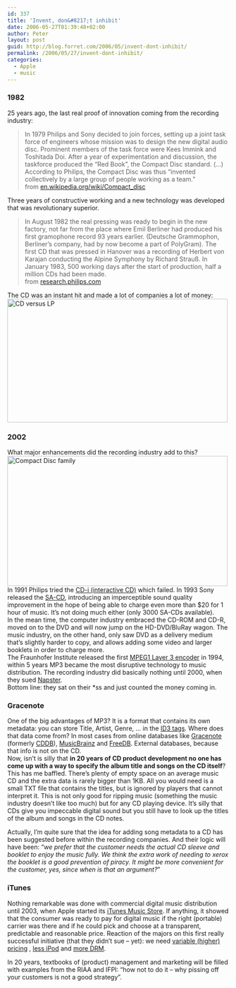 ```yaml
---
id: 337
title: 'Invent, don&#8217;t inhibit'
date: 2006-05-27T01:39:48+02:00
author: Peter
layout: post
guid: http://blog.forret.com/2006/05/invent-dont-inhibit/
permalink: /2006/05/27/invent-dont-inhibit/
categories:
  - Apple
  - music
---
```

### 1982

25 years ago, the last real proof of innovation coming from the recording industry:

> In 1979 Philips and Sony decided to join forces, setting up a joint task force of engineers whose mission was to design the new digital audio disc. Prominent members of the task force were Kees Immink and Toshitada Doi. After a year of experimentation and discussion, the taskforce produced the &#8220;Red Book&#8221;, the Compact Disc standard. (&#8230;)  
> According to Philips, the Compact Disc was thus &#8220;invented collectively by a large group of people working as a team.&#8221;  
> from [en.wikipedia.org/wiki/Compact_disc](http://en.wikipedia.org/wiki/Compact_disc)

Three years of constructive working and a new technology was developed that was revolutionary superior.

> In August 1982 the real pressing was ready to begin in the new factory, not far from the place where Emil Berliner had produced his first gramophone record 93 years earlier. (Deutsche Grammophon, Berliner’s company, had by now become a part of PolyGram). The first CD that was pressed in Hanover was a recording of Herbert von Karajan conducting the Alpine Symphony by Richard Strauß. In January 1983, 500 working days after the start of production, half a million CDs had been made.  
> from [research.philips.com](http://www.research.philips.com/newscenter/dossier/optrec/firstcds.html)

The CD was an instant hit and made a lot of companies a lot of money:  
[<img  src="http://static.flickr.com/51/153827169_7272ebf7c3.jpg" width="500" height="280" alt="CD versus LP" />](http://www.flickr.com/photos/pforret/153827169/ "Photo Sharing")  
<!--more-->

### 2002

What major enhancements did the recording industry add to this?  
[<img  src="http://static.flickr.com/77/153827167_1f19dcd009.jpg" width="500" height="295" alt="Compact Disc family" />](http://www.flickr.com/photos/pforret/153827167/ "Photo Sharing")  
In 1991 Philips tried the [CD-i (interactive CD)](http://en.wikipedia.org/wiki/CD-i) which failed. In 1993 Sony released the [SA-CD](http://www.sa-cd.net), introducing an imperceptible sound quality improvement in the hope of being able to charge even more than $20 for 1 hour of music. It&#8217;s not doing much either (only 3000 SA-CDs available).  
In the mean time, the computer industry embraced the CD-ROM and CD-R, moved on to the DVD and will now jump on the HD-DVD/BluRay wagon. The music industry, on the other hand, only saw DVD as a delivery medium that&#8217;s slightly harder to copy, and allows adding some video and larger booklets in order to charge more.  
The Fraunhofer Institute released the first [MPEG1 Layer 3 encoder](http://en.wikipedia.org/wiki/MP3) in 1994, within 5 years MP3 became the most disruptive technology to music distribution. The recording industry did basically nothing until 2000, when they sued [Napster](http://en.wikipedia.org/wiki/Napster).  
Bottom line: they sat on their *ss and just counted the money coming in.

### Gracenote

One of the big advantages of MP3? It is a format that contains its own metadata: you can store Title, Artist, Genre, &#8230; in the [ID3 tags](http://blog.forret.com/2005/03/itunes-and-id3-tags/). Where does that data come from? In most cases from online databases like [Gracenote](http://www.gracenote.com) (formerly [CDDB](http://en.wikipedia.org/wiki/CDDB)), [MusicBrainz](http://musicbrainz.org/) and [FreeDB](http://www.freedb.org/). External databases, because that info is not on the CD.  
Now, isn&#8217;t is silly that **in 20 years of CD product development no one has come up with a way to specify the album title and songs on the CD itself**? This has me baffled. There&#8217;s plenty of empty space on an average music CD and the extra data is rarely bigger than 1KB. All you would need is a small TXT file that contains the titles, but is ignored by players that cannot interpret it. This is not only good for ripping music (something the music industry doesn&#8217;t like too much) but for any CD playing device. It&#8217;s silly that CDs give you impeccable digital sound but you still have to look up the titles of the album and songs in the CD notes. 

Actually, I&#8217;m quite sure that the idea for adding song metadata to a CD has been suggested before within the recording companies. And their logic will have been: &#8220;_we prefer that the customer needs the actual CD sleeve and booklet to enjoy the music fully. We think the extra work of needing to xerox the booklet is a good prevention of piracy. It might be more convenient for the customer, yes, since when is that an argument?_&#8221;

### iTunes

Nothing remarkable was done with commercial digital music distribution until 2003, when Apple started its [iTunes Music Store](http://en.wikipedia.org/wiki/ITunes). If anything, it showed that the consumer was ready to pay for digital music if the right (portable) carrier was there and if he could pick and choose at a transparent, predictable and reasonable price. Reaction of the majors on this first really successful initiative (that they didn&#8217;t sue &#8211; yet): we need [variable (higher) pricing](http://www.37signals.com/svn/archives2/itunes_99_cents_across_the_board_or_mix_it_up.php) , [less iPod](http://blog.forret.com/2006/02/the-riaa-shoots-itself-in-the-foot-again/) and [more DRM](http://blog.forret.com/2005/12/thought-dmca-was-bad-heres-dtcs/).

In 20 years, textbooks of (product) management and marketing will be filled with examples from the RIAA and IFPI: &#8220;how not to do it &#8211; why pissing off your customers is not a good strategy&#8221;.